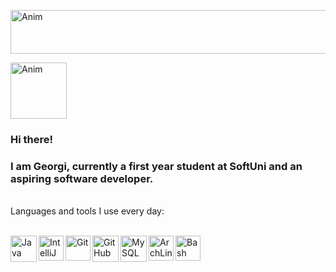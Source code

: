 <img align = "center" pointer-events: none draggable=”false” alt="Anim" width="900px" height = "70px" src="https://i.imgur.com/j5Y13LK.gif" 
/>

<img align = "center" pointer-events: none draggable=”false” alt="Anim" width="90px" src="https://i.giphy.com/media/qQzlqc3Y08LZOzQYm2/giphy.mp4" 
/>

### Hi there!

### I am Georgi, currently a first year student at SoftUni and an aspiring software developer.

<br />
Languages and tools I use every day:
<br />
<br />

<img align="left" pointer-events: none draggable=”false” alt="Java" width="42px" src="https://camo.githubusercontent.com/ec75fffa4a003fa9ea6ba393834fdbf4fab55e5252776c41024e811a351fdec7/68747470733a2f2f7777772e766563746f726c6f676f2e7a6f6e652f6c6f676f732f6a6176612f6a6176612d69636f6e2e737667" 
/>
<img align="left" pointer-events: none draggable=”false” alt="IntelliJ IDEA" width="40px" src="https://upload.wikimedia.org/wikipedia/commons/thumb/9/9c/IntelliJ_IDEA_Icon.svg/1200px-IntelliJ_IDEA_Icon.svg.png" 
/>
<img align="left" pointer-events: none draggable=”false” alt="Git" width="40px" src="https://camo.githubusercontent.com/fbfcb9e3dc648adc93bef37c718db16c52f617ad055a26de6dc3c21865c3321d/68747470733a2f2f7777772e766563746f726c6f676f2e7a6f6e652f6c6f676f732f6769742d73636d2f6769742d73636d2d69636f6e2e737667" 
/>
<img align="left" pointer-events: none draggable=”false” alt="GitHub" width="42px" src="https://i.imgur.com/tUZERRK.png" 
/>
<img align="left" pointer-events: none draggable=”false” alt="MySQL" width="42px" src="https://pngimg.com/uploads/mysql/mysql_PNG23.png"
/>
<img align="left" pointer-events: none draggable=”false” alt="ArchLinux" width="40px" src="https://upload.wikimedia.org/wikipedia/commons/thumb/a/a5/Archlinux-icon-crystal-64.svg/1024px-Archlinux-icon-crystal-64.svg.png"
/>
<img align="left" pointer-events: none draggable=”false” alt="Bash" width="40px" src="https://upload.wikimedia.org/wikipedia/commons/thumb/4/4b/Bash_Logo_Colored.svg/1024px-Bash_Logo_Colored.svg.png"
/>